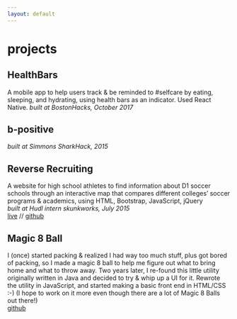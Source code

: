 ```yaml
---
layout: default
---
```


# projects

## HealthBars
A mobile app to help users track & be reminded to #selfcare by eating, sleeping, and hydrating, using health bars as an indicator. Used React Native. 
*built at BostonHacks, October 2017*

## b-positive
*built at Simmons SharkHack, 2015*

## Reverse Recruiting
A website for high school athletes to find information about D1 soccer schools through an interactive map that compares different colleges’ soccer programs & academics, using HTML, Bootstrap, JavaScript, jQuery  
*built at Hudl intern skunkworks, July 2015*  
[live](http://reverserecruiting.herokuapp.com/) // [github](https://github.com/joshuaseger/ReverseRecruiting)  

## Magic 8 Ball
I (once) started packing & realized I had way too much stuff, plus got bored of packing, so I made a magic 8 ball to help me figure out what to bring home and what to throw away. Two years later, I re-found this little utility originally written in Java and decided to try & whip up a UI for it. Rewrote the utility in JavaScript, and started making a basic front end in HTML/CSS :-) (I hope to work on it more even though there are a lot of Magic 8 Balls out there!)  
[github](https://github.com/elleen/magic8ball)
